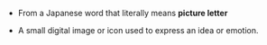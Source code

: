 * From a Japanese word that literally means **picture letter**
* A small digital image or icon used to express an idea or emotion.